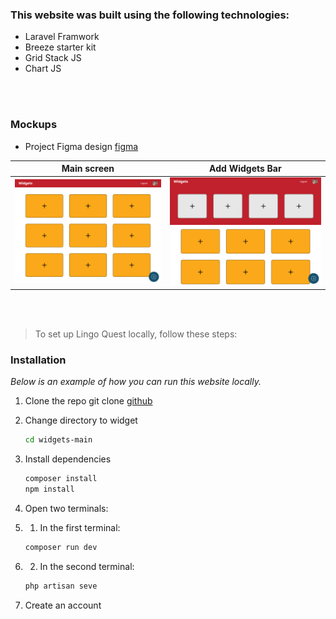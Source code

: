 ### This website was built using the following technologies:

- Laravel Framwork
- Breeze starter kit
- Grid Stack JS
- Chart JS

<br><br>

### Mockups

- Project Figma design [figma](https://www.figma.com/design/W9lJJ1SVD5TGJ4J5joGzRQ/Untitled?node-id=0-1&t=57rpJQCS5S0IDrE8-1)

| Main screen                            | Add Widgets Bar                         |
| -------------------------------------- | --------------------------------------- |
| ![Landing](./readme/Main.png)          | ![fsdaf](./readme/Top%20bar%20open.png) |

<br><br>

> To set up Lingo Quest locally, follow these steps:

### Installation

_Below is an example of how you can run this website locally._

1. Clone the repo
   git clone [github](https://github.com/arefabouhamdan/widgets)

2. Change directory to widget
   ```sh
   cd widgets-main
   ```

4. Install dependencies
    ```sh
    composer install
    npm install
    ```

5. Open two terminals:

5. 1. In the first terminal:
    ```sh
    composer run dev
    ```

5. 2. In the second terminal:
   ```sh
   php artisan seve
   ```

6. Create an account
